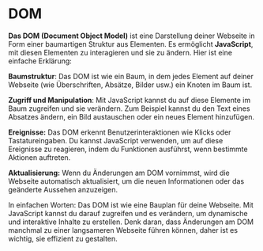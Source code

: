 # DOM

**Das DOM (Document Object Model)** ist eine Darstellung deiner Webseite in Form einer baumartigen Struktur aus Elementen. Es ermöglicht **JavaScript**, mit diesen Elementen zu interagieren und sie zu ändern. Hier ist eine einfache Erklärung:

**Baumstruktur**: Das DOM ist wie ein Baum, in dem jedes Element auf deiner Webseite (wie Überschriften, Absätze, Bilder usw.) ein Knoten im Baum ist.

**Zugriff und Manipulation**: Mit JavaScript kannst du auf diese Elemente im Baum zugreifen und sie verändern. Zum Beispiel kannst du den Text eines Absatzes ändern, ein Bild austauschen oder ein neues Element hinzufügen.

**Ereignisse:** Das DOM erkennt Benutzerinteraktionen wie Klicks oder Tastatureingaben. Du kannst JavaScript verwenden, um auf diese Ereignisse zu reagieren, indem du Funktionen ausführst, wenn bestimmte Aktionen auftreten.

**Aktualisierung:** Wenn du Änderungen am DOM vornimmst, wird die Webseite automatisch aktualisiert, um die neuen Informationen oder das geänderte Aussehen anzuzeigen.

In einfachen Worten: Das DOM ist wie eine Bauplan für deine Webseite. Mit JavaScript kannst du darauf zugreifen und es verändern, um dynamische und interaktive Inhalte zu erstellen. Denk daran, dass Änderungen am DOM manchmal zu einer langsameren Webseite führen können, daher ist es wichtig, sie effizient zu gestalten.
